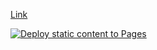 [Link](https://rebikovalexandr.github.io/pwa-geo-test/)

[![Deploy static content to Pages](https://github.com/rebikovalexandr/pwa-geo-test/actions/workflows/new-static.yml/badge.svg)](https://github.com/rebikovalexandr/pwa-geo-test/actions/workflows/new-static.yml)
